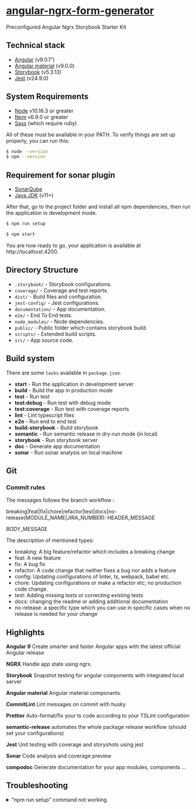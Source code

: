 # [angular-ngrx-form-generator](https://github.com/wahid-racheh/angular-ngrx-form-generator)

Preconfigured Angular Ngrx Storybook Starter Kit

## Technical stack

- [Angular](https://github.com/angular/angular) (v9.0.1")
- [Angular material](https://v7.material.angular.io/) (v9.0.0)
- [Storybook](https://github.com/storybooks/storybook) (v5.3.13)
- [Jest](https://github.com/facebook/jest) (v24.9.0)

## System Requirements

- [Node](https://nodejs.org) v10.16.3 or greater
- [Npm](https://www.npmjs.com) v6.9.0 or greater
- [Sass](https://sass-lang.com/install) (which require ruby)

All of these must be available in your PATH. To verify things are set up properly, you can run this:

```sh
$ node --version
$ npm --version
```

## Requirement for sonar plugin

- [SonarQube](https://docs.sonarqube.org)
- [Java JDK](https://www.oracle.com/technetwork/java/javase/downloads/jdk11-downloads-5066655.html) (v11+)

After that, go to the project folder and install all npm dependencies, then run the application in development mode.

```sh
$ npm run setup
```

```sh
$ npm start
```

You are now ready to go, your application is available at http://localhost:4200.

## Directory Structure

- `.storybook/` - Storybook configurations.
- `coverage/` - Coverage and test reports.
- `dist/` - Build files and configuration.
- `jest-config/` - Jest configurations.
- `documentation/` - App documentation.
- `e2e/` - End To End tests.
- `node_modules/` - Node dependencies.
- `public/` - Public folder which contains storybook build.
- `scripts/` - Extended build scripts.
- `src/` - App source code.

## Build system

There are some `tasks` available in `package.json`.

- **start** - Run the application in development server
- **build** - Build the app in production mode
- **test** - Run test
- **test:debug** - Run test with debug mode
- **test:coverage** - Run test with coverage reports
- **lint** - Lint typescript files
- **e2e** - Run end to end test
- **build-storybook** - Build storybook
- **semantic** - Run semantic release in dry-run mode (in local)
- **storybook** - Run storybook server
- **doc** - Generate app documentation
- **sonar** - Run sonar analysis on local machine

## Git

### Commit rules

The messages follows the branch workflow :

breaking|feat|fix|chore|refactor|test|docs|no-release(MODULE_NAME|JIRA_NUMBER): HEADER_MESSAGE

BODY_MESSAGE

The description of mentioned types:

- breaking: A big feature/refactor which includes a breaking change
- feat: A new feature
- fix: A bug fix
- refactor: A code change that neither fixes a bug nor adds a feature
- config: Updating configurations of linter, ts, webpack, babel etc.
- chore: Updating configurations or make a refactor etc; no production code change.
- test: Adding missing tests or correcting existing tests
- docs: changing the readme or adding additional documentation
- no-release: a specific type which you can use in specific cases when no release is needed for your change

## Highlights

**Angular 9** Create smarter and faster Angular apps with the latest official Angular release

**NGRX** Handle app state using ngrx.

**Storybook** Snapshot testing for angular components with integrated local server

**Angular material** Angular material componants.

**CommitLint** Lint messages on commit with husky

**Prettier** Auto-format/fix your ts code according to your TSLint configuration

**semantic-release** automates the whole package release workflow (should set your configurations)

**Jest** Unit testing with coverage and storyshots using jest

**Sonar** Code analysis and coverage preview

**compodoc** Generate documentation for your app modules, components ...

## Troubleshooting

<details>

<summary>"npm run setup" command not working</summary>

Here's what the setup script does. If it fails, try doing each of these things
individually yourself in every package:

```
# verify your environment will work with the project
node ./scripts/verify

# install dependencies
npm i

# verify the project is ready to run
npm run build
```

If any of those scripts fail, please try to work out what went wrong by the
error message you get.

</details>
